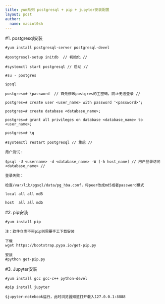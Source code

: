 ```yaml
---
title: yum系列 postgresql + pip + jupyter安装配置
layout: post
author:
  name: macint0sh
---
```

#1. postgresql安装    
    
    #yum install postgresql-server postgresql-devel    

    #postgresql-setup initdb  // 初始化 //     

    #systemctl start postgresql // 启动 //    

    #su - postgres     

    $psql     

    postgres=# \password  // 首先修改postgres的主密码，防止无法登录 //      

    postgres=# create user <user_name> with password '<password>';     

    postgres=# create database <database_name>;    

    postgres=# grant all privileges on database <database_name> to <user_name>;       

    postgres=# \q    

    #systemctl restart postgresql // 重启 //    
    
    用户测试：    

    $psql -U <username> -d <database_name> -W [-h host_name] // 用户登录访问<database_name> //      

    登录失败：     

    检查/var/lib/pgsql/data/pg_hba.conf，将peer改成md5或者password模式     

    local all all md5    

    host  all all md5    

#2. pip安装    

    #yum install pip     

    注：软件仓库不带pip则需要手工下载安装    

    下载    
    wget https://bootstrap.pypa.io/get-pip.py    

    安装     
    #python get-pip.py      

#3. Jupyter安装     

    #yum install gcc gcc-c++ python-devel      

    #pip install jupyter      

    $jupyter-notebook运行，此时浏览器知道打开载入127.0.0.1:8888     


